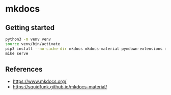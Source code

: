 # mkdocs

## Getting started

```bash
python3 -m venv venv
source venv/bin/activate
pip3 install --no-cache-dir mkdocs mkdocs-material pymdown-extensions mike
mike serve
```

## References

* https://www.mkdocs.org/
* https://squidfunk.github.io/mkdocs-material/

